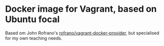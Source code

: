 Docker image for Vagrant, based on Ubuntu focal
===============================================

Based om John Rofrano's
[rofrano/vagrant-docker-provider](https://github.com/rofrano/vagrant-docker-provider/),
but specialised for my own teaching needs.
